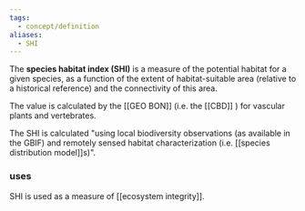 ```yaml
---
tags:
  - concept/definition
aliases:
  - SHI
---
```

The **species habitat index (SHI)** is a measure of the potential habitat for a given species, as a function of the extent of habitat-suitable area (relative to a historical reference) and the connectivity of this area.

The value is calculated by the [[GEO BON]] (i.e. the [[CBD]] ) for vascular plants and vertebrates. 

The SHI is calculated "using local biodiversity observations (as available in the GBIF) and remotely sensed habitat characterization (i.e. [[species distribution model]]s)".
### uses
SHI is used as a measure of [[ecosystem integrity]].